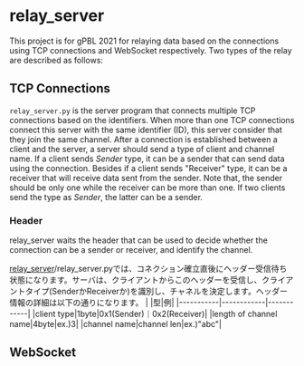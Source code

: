 # relay_server
This project is for gPBL 2021 for relaying data based on the connections using TCP connections and WebSocket respectively.
Two types of the relay are described as follows:


## TCP Connections
`relay_server.py` is the server program that connects multiple TCP connections based on the identifiers. When more than one TCP connections connect this server with the same identifier (ID), this server consider that they join the same channel. After a connection is established between a client and the server, a server should send a type of client and channel name. If a client sends *Sender* type, it can be a sender that can send data using the connection. Besides if a client sends "Receiver" type, it can be a receiver that will receive data sent from the sender. Note that, the sender should be only one while the receiver can be more than one. If two clients send the type as *Sender*, the latter can be a sender.

### Header
relay_server waits the header that can be used to decide whether the connection can be a sender or receiver, and identify the channel.

[relay_server](https://github.com/hiro4669/relay_server/)/relay_server.pyでは、コネクション確立直後にヘッダー受信待ち状態になります。サーバは、クライアントからこのヘッダーを受信し、クライアントタイプ(SenderかReceiverか)を識別し、チャネルを決定します。ヘッダー情報の詳細は以下の通りになります。
|  |型|例|
|-----------|------------|------------|
|client type|1byte|0x1(Sender)｜0x2(Receiver)|
|length of channel name|4byte|ex.)3|
|channel name|channel len|ex.)"abc"|

## WebSocket


